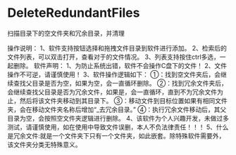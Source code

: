 # DeleteRedundantFiles
扫描目录下的空文件夹和冗余目录，并清理

操作说明：
    1、软件支持按钮选择和拖拽文件目录到软件进行添加。
    2、检索后的文件列表，可以双击打开，查看对于的文件情况。
    3、列表支持按住ctrl多选，一起删除。
软件声明：
    1、为防止系统出错，软件不会操作C盘下的文件！
    2、文件操作不可逆，请谨慎使用！
    3、软件操作逻辑如下：
        ①：找到空文件夹后，会继续查找父目录是否为空，如果为空，会一直循环删除。
        ②：找到冗余文件夹后，会继续查找父目录是否为冗余文件，如果是，会一直循环，直到不为冗余文件为止，然后将该文件夹移动到其目录下。
        ③：移动文件到目标位置如果有相同文件夹，会在移动文件夹名称后增加“_去冗余目录。”
        ④：执行冗余文件移动后，其父目录为空，会按照空文件夹逻辑进行删除。
    4、该软件为个人兴趣开发，未做过多测试，请谨慎使用，如在使用中导致文件误删，本人不负法律责任！！！
    5、什么是冗余文件:就是一个文件夹下只有一个文件夹，如此嵌套。除特殊软件需要外，该文件夹分类无特殊意义。